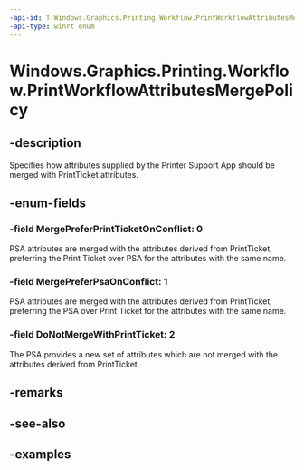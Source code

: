 ```yaml
---
-api-id: T:Windows.Graphics.Printing.Workflow.PrintWorkflowAttributesMergePolicy
-api-type: winrt enum
---
```


# Windows.Graphics.Printing.Workflow.PrintWorkflowAttributesMergePolicy

<!--
public enum PrintWorkflowAttributesMergePolicy
-->


## -description

Specifies how attributes supplied by the Printer Support App should be merged with PrintTicket attributes.

## -enum-fields

### -field MergePreferPrintTicketOnConflict: 0

PSA attributes are merged with the attributes derived from PrintTicket, preferring the Print Ticket over PSA for the attributes with the same name.

### -field MergePreferPsaOnConflict: 1

PSA attributes are merged with the attributes derived from PrintTicket, preferring the PSA over Print Ticket for the attributes with the same name.

### -field DoNotMergeWithPrintTicket: 2

The PSA provides a new set of attributes which are not merged with the attributes derived from PrintTicket.

## -remarks

## -see-also

## -examples


